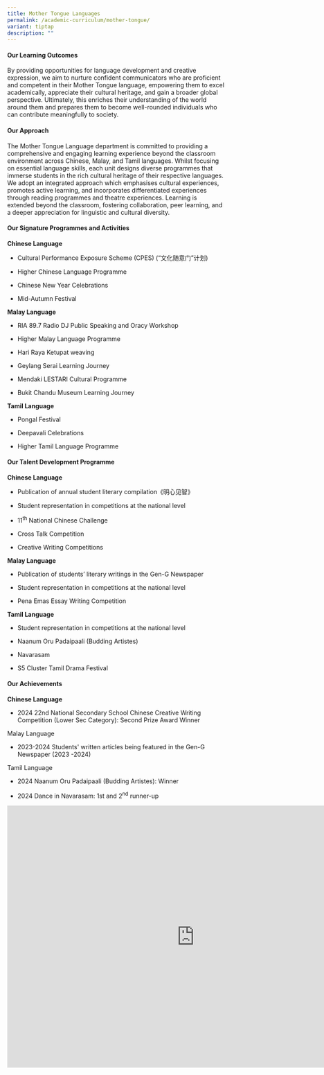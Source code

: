 ```yaml
---
title: Mother Tongue Languages
permalink: /academic-curriculum/mother-tongue/
variant: tiptap
description: ""
---
```

<h4><strong>Our Learning Outcomes</strong></h4>
<p>By providing opportunities for language development and creative expression,
we aim to nurture confident communicators who are proficient and competent
in their Mother Tongue language, empowering them to excel academically,
appreciate their cultural heritage, and gain a broader global perspective.
Ultimately, this enriches their understanding of the world around them
and prepares them to become well-rounded individuals who can contribute
meaningfully to society.</p>
<h4><strong>Our Approach</strong></h4>
<p>The Mother Tongue Language department is committed to providing a comprehensive
and engaging learning experience beyond the classroom environment across
Chinese, Malay, and Tamil languages. Whilst focusing on essential language
skills, each unit designs diverse programmes that immerse students in the
rich cultural heritage of their respective languages. We adopt an integrated
approach which emphasises cultural experiences, promotes active learning,
and incorporates differentiated experiences through reading programmes
and theatre experiences. Learning is extended beyond the classroom, fostering
collaboration, peer learning, and a deeper appreciation for linguistic
and cultural diversity.</p>
<h4><strong>Our Signature Programmes and Activities</strong></h4>
<p><strong>Chinese Language</strong>
</p>
<ul data-tight="true" class="tight">
<li>
<p>Cultural Performance Exposure Scheme (CPES) (“文化随意门”计划)</p>
</li>
<li>
<p>Higher Chinese Language Programme</p>
</li>
<li>
<p>Chinese New Year Celebrations</p>
</li>
<li>
<p>Mid-Autumn Festival</p>
</li>
</ul>
<p><strong>Malay Language</strong>
</p>
<ul data-tight="true" class="tight">
<li>
<p>RIA 89.7 Radio DJ Public Speaking and Oracy Workshop</p>
</li>
<li>
<p>Higher Malay Language Programme</p>
</li>
<li>
<p>Hari Raya Ketupat weaving</p>
</li>
<li>
<p>Geylang Serai Learning Journey</p>
</li>
<li>
<p>Mendaki LESTARI Cultural Programme</p>
</li>
<li>
<p>Bukit Chandu Museum Learning Journey</p>
</li>
</ul>
<p><strong>Tamil Language</strong>
</p>
<ul data-tight="true" class="tight">
<li>
<p>Pongal Festival</p>
</li>
<li>
<p>Deepavali Celebrations</p>
</li>
<li>
<p>Higher Tamil Language Programme</p>
</li>
</ul>
<p></p>
<h4><strong>Our Talent Development Programme</strong></h4>
<p><strong>Chinese Language</strong>
</p>
<ul data-tight="true" class="tight">
<li>
<p>Publication of annual student literary compilation《明心见智》</p>
</li>
<li>
<p>Student representation in competitions at the national level</p>
</li>
<li>
<p>11<sup>th</sup> National Chinese Challenge</p>
</li>
<li>
<p>Cross Talk Competition</p>
</li>
<li>
<p>Creative Writing Competitions</p>
</li>
</ul>
<p><strong>Malay Language</strong>
</p>
<ul data-tight="true" class="tight">
<li>
<p>Publication of students’ literary writings in the Gen-G Newspaper</p>
</li>
<li>
<p>Student representation in competitions at the national level</p>
</li>
<li>
<p>Pena Emas Essay Writing Competition</p>
</li>
</ul>
<p><strong>Tamil Language</strong>
</p>
<ul data-tight="true" class="tight">
<li>
<p>Student representation in competitions at the national level</p>
</li>
<li>
<p>Naanum Oru Padaipaali (Budding Artistes)</p>
</li>
<li>
<p>Navarasam</p>
</li>
<li>
<p>S5 Cluster Tamil Drama Festival</p>
</li>
</ul>
<h4><strong>Our Achievements</strong></h4>
<p><strong>Chinese Language</strong>
</p>
<ul data-tight="true" class="tight">
<li>
<p>2024 22nd National Secondary School Chinese Creative Writing Competition
(Lower Sec Category): Second Prize Award Winner</p>
</li>
</ul>
<p>Malay Language</p>
<ul data-tight="true" class="tight">
<li>
<p>2023-2024 Students' written articles being featured in the Gen-G Newspaper
(2023 -2024)</p>
</li>
</ul>
<p>Tamil Language</p>
<ul data-tight="true" class="tight">
<li>
<p>2024 Naanum Oru Padaipaali (Budding Artistes): Winner</p>
</li>
<li>
<p>2024 Dance in Navarasam: 1st and 2<sup>nd</sup> runner-up</p>
</li>
</ul>
<div class="iframe-wrapper">
<iframe height="605" width="864" allowfullscreen="true" frameborder="0" src="https://docs.google.com/presentation/d/e/2PACX-1vRpSH6OmLvNZ1bjUvckLH4Lk9VTkl-952wg9jAFx-uuuBc9N3R7yoy9vBYoyfpRdZXXeX3UAumZEdmE/embed?start=false&amp;loop=false&amp;delayms=3000"></iframe>
</div>
<p></p>